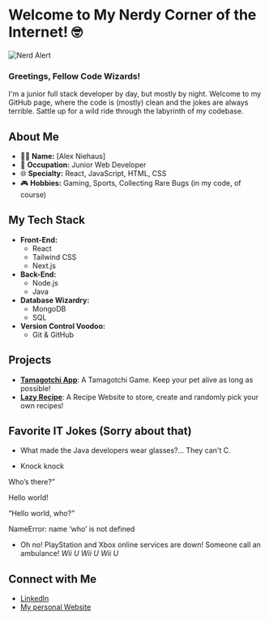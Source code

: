 # Welcome to My Nerdy Corner of the Internet! 🤓
![Nerd Alert](https://media.giphy.com/media/j7k6JOp8LufhXspVfu/giphy.gif?cid=ecf05e470klvn0wu5a7nv75j11z6n2bfsnic0ac97toakfyi&ep=v1_gifs_search&rid=giphy.gif)

### Greetings, Fellow Code Wizards!

I'm a junior full stack developer by day, but mostly by night. Welcome to my GitHub page, where the code is (mostly) clean and the jokes are always terrible. Sattle up for a wild ride through the labyrinth of my codebase.

## About Me
- 🧑‍💻 **Name:** [Alex Niehaus]
- 💼 **Occupation:** Junior Web Developer
- 🌐 **Specialty:** React, JavaScript, HTML, CSS
- 🎮 **Hobbies:** Gaming, Sports, Collecting Rare Bugs (in my code, of course)

## My Tech Stack
- **Front-End:** 
  - React 
  - Tailwind CSS
  - Next.js 
- **Back-End:** 
  - Node.js
  - Java 
- **Database Wizardry:** 
  - MongoDB 
  - SQL 
- **Version Control Voodoo:** 
  - Git & GitHub 

## Projects
- [**Tamagotchi App**](https://github.com/Braun-Johannes/Capstone-Project-BattlePets): A Tamagotchi Game. Keep your pet alive as long as possible!
- [**Lazy Recipe**](https://github.com/niehaus-alexander/recipe-generator): A Recipe Website to store, create and randomly pick your own recipes!

## Favorite IT Jokes (Sorry about that)
- What made the Java developers wear glasses?... They can't C.
  
- Knock knock

Who’s there?” 

Hello world!

“Hello world, who?”

NameError: name ‘who’ is not defined

- Oh no! PlayStation and Xbox online services are down! Someone call an ambulance! *Wii U Wii U Wii U*

## Connect with Me
- [LinkedIn](https://www.linkedin.com/in/alexander-niehaus-954b73257/)
- [My personal Website](https://niehaus-alexander.com)


